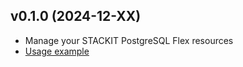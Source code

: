 ## v0.1.0 (2024-12-XX)

- Manage your STACKIT PostgreSQL Flex resources
- [Usage example](https://github.com/stackitcloud/stackit-sdk-python/tree/main/examples/postgresflex)
